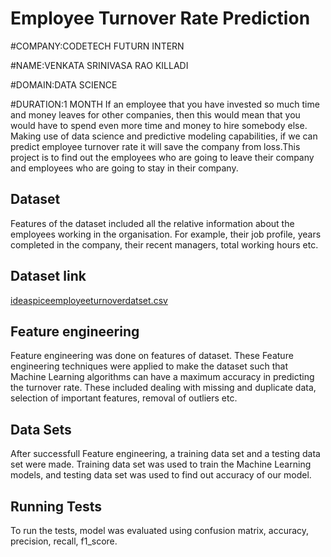 
# Employee Turnover Rate Prediction
#COMPANY:CODETECH FUTURN INTERN

#NAME:VENKATA SRINIVASA RAO KILLADI

#DOMAIN:DATA SCIENCE

#DURATION:1 MONTH
If an employee that you have invested so much time and money leaves for other companies, then this would mean
that you would have to spend even more time and money to hire somebody else. 
Making use of
data science and predictive modeling capabilities, if we can predict employee turnover rate it will
save the company from loss.This project is to find out the employees who are going to leave their company and employees who are going to stay in their company.


## Dataset

Features of the dataset included all the relative information about the employees working in the organisation.
For example, their job profile, years completed in the company, their recent managers, total working hours etc.

## Dataset link

[ideaspiceemployeeturnoverdatset.csv](https://github.com/user-attachments/files/20928128/ideaspiceemployeeturnoverdatset.csv)

## Feature engineering

Feature engineering was done on features of dataset. These Feature engineering techniques were applied to make the dataset such that Machine Learning algorithms can have a maximum accuracy in predicting the turnover rate. These included dealing with missing and duplicate data, selection of important features, removal of outliers etc.


## Data Sets
After successfull Feature engineering, a training data set and a testing data set were made.
Training data set was used to train the Machine Learning models, and testing data set was used to find out accuracy of our model.

## Running Tests
To run the tests, model was evaluated using confusion matrix, accuracy, precision, recall, f1_score.

